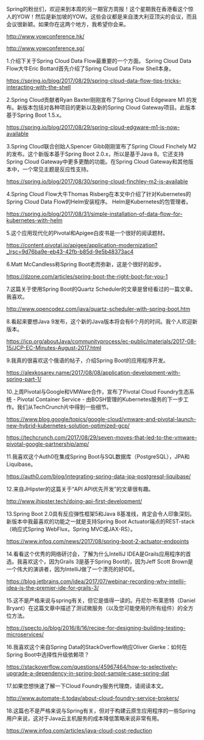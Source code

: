 Spring的粉丝们，欢迎来到本周的另一期官方周报！这个星期我在香港看这个惊人的YOW！然后是新加坡的YOW。这些会议都是来自澳大利亚顶尖的会议，而且会议很新颖。如果你在这两个地方，我希望你会来。

http://www.yowconference.hk/

http://www.yowconference.sg/



1.介绍下关于Spring Cloud Data Flow最重要的一个方面。 Spring Cloud Data Flow大牛Eric Bottard首先介绍了Spring Cloud Data Flow Shell本身。

https://spring.io/blog/2017/08/29/spring-cloud-data-flow-tips-tricks-interacting-with-the-shell

2.Spring Cloud贡献者Ryan Baxter刚刚宣布了Spring Cloud Edgeware M1 的发布。新版本包括对各种项目的更新以及新的Spring Cloud Gateway项目。此版本基于Spring Boot 1.5.x。

https://spring.io/blog/2017/08/29/spring-cloud-edgware-m1-is-now-available

3.Spring Cloud联合创始人Spencer Gibb刚刚宣布了Spring Cloud Finchely M2的发布。这个新版本基于Spring Boot 2.0.x，所以是基于Java 8。它还支持Spring Cloud Gateway中更多更酷的功能。在Spring Cloud Gateway和其他版本中，一个常见主题是反应性支持。

https://spring.io/blog/2017/08/30/spring-cloud-finchley-m2-is-available

4.Spring Cloud Flow大牛Thomas Risberg在本文中介绍了针对Kubernetes的Spring Cloud Data Flow的Helm安装程序。 Helm是Kubernetes的包管理者。

https://spring.io/blog/2017/08/31/simple-installation-of-data-flow-for-kubernetes-with-helm

5.这个应用现代化的Pivotal和Apigee白皮书是一个很好的阅读题材。

https://content.pivotal.io/apigee/application-modernization?_lrsc=9d76ba9e-eb43-42fb-b85d-9e5b48373ac4

6.Matt McCandless称Spring Boot老而弥新，这是个很好的起步。

https://dzone.com/articles/spring-boot-the-right-boot-for-you-1

7.这篇关于使用Spring Boot的Quartz Scheduler的文章是曾经看过的一篇文章。我喜欢。

http://www.opencodez.com/java/quartz-scheduler-with-spring-boot.htm

8.看起来要想Java 9发布，这个新的Java版本将会有6个月的时间。我个人欢迎新版本。

https://jcp.org/aboutJava/communityprocess/ec-public/materials/2017-08-15/JCP-EC-Minutes-August-2017.html

9.我真的很喜欢这个俄语的帖子，介绍Spring Boot的应用程序开发。

https://alexkosarev.name/2017/08/08/application-development-with-spring-part-1/

10.上周Pivotal与Google和VMWare合作，宣布了Pivotal Cloud Foundry生态系统 - Pivotal Container Service - 由BOSH管理的Kubernetes服务的下一步工作。我们从TechCrunch片中得到一些细节。

https://www.blog.google/topics/google-cloud/vmware-and-pivotal-launch-new-hybrid-kubernetes-solution-optimized-gcp/

https://techcrunch.com/2017/08/29/seven-moves-that-led-to-the-vmware-pivotal-google-partnership/amp/

11.我喜欢这个Auth0在集成Spring Boot与SQL数据库（PostgreSQL），JPA和Liquibase。

https://auth0.com/blog/integrating-spring-data-jpa-postgresql-liquibase/

12.来自JHipster的这篇关于“API API优先开发”的文章很有趣。

http://www.jhipster.tech/doing-api-first-development/

13.Spring Boot 2.0具有反应弹性框架5和Java 8基准线，肯定会令人印象深刻。新版本中我最喜欢的功能之一就是支持Spring Boot Actuator端点的REST-stack（响应式Spring WebFlux，Spring MVC或JAX-RS）。

https://www.infoq.com/news/2017/08/spring-boot-2-actuator-endpoints

14.看看这个优秀的网络研讨会，了解为什么IntelliJ IDEA是Grails应用程序的首选。我喜欢这个，因为Grails 3是基于Spring Boot的，因为Jeff Scott Brown是一个伟大的演讲者，因为IntelliJ做了一个漂亮的好IDE。

https://blog.jetbrains.com/idea/2017/07/webinar-recording-why-intellij-idea-is-the-premier-ide-for-grails-3/

15.这不是严格来说与spring有关，但它是值得一读的。丹尼尔·布莱恩特（Daniel Bryant）在这篇文章中描述了测试微服务（以及您可能使用的所有组件）的全方位方法。

https://specto.io/blog/2016/8/16/recipe-for-designing-building-testing-microservices/

16.我喜欢这个来自Spring Data的StackOverflow响应Oliver Gierke：如何在Spring Boot中选择性升级依赖项？

https://stackoverflow.com/questions/45967464/how-to-selectively-upgrade-a-dependency-in-spring-boot-sample-case-spring-dat

17.如果您想快速了解一下Cloud Foundry服务代理商，请阅读本文。

http://www.automate-it.today/about-cloud-foundry-service-brokers/

18.这篇也不是严格来说与Spring有关，但对于构建云原生应用程序的一些Spring用户来说，这对于Java云主机服务的成本降低策略来说非常有用。

https://www.infoq.com/articles/java-cloud-cost-reduction
